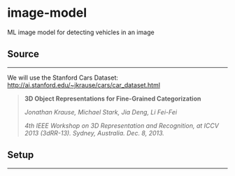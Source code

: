 # image-model
ML image model for detecting vehicles in an image
## Source
---
We will use the Stanford Cars Dataset: http://ai.stanford.edu/~jkrause/cars/car_dataset.html
>**3D Object Representations for Fine-Grained Categorization**
>
>*Jonathan Krause, Michael Stark, Jia Deng, Li Fei-Fei*
>
>*4th IEEE Workshop on 3D Representation and Recognition, at ICCV 2013 (3dRR-13). Sydney, Australia. Dec. 8, 2013.*

## Setup
---
